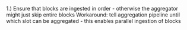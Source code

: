 1.) Ensure that blocks are ingested in order - otherwise the aggregator might just skip entire blocks
Workaround: tell aggregation pipeline until which slot can be aggregated - this enables parallel ingestion of blocks